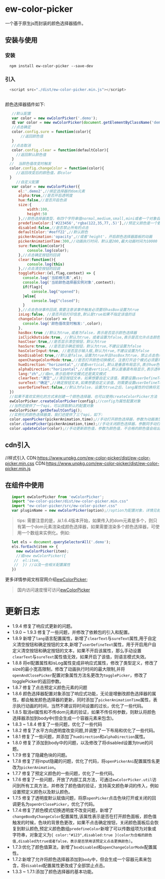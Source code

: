 # ew-color-picker

一个基于原生js而封装的颜色选择器插件。

## 安装与使用

### 安装
```
  npm install ew-color-picker --save-dev

```
### 引入

```js
  <script src="./dist/ew-color-picker.min.js"></script>
  
```

颜色选择器插件如下:

```js
   //默认配置
   var color = new ewColorPicker('.demo');
   或 var color = new ewColorPicker(document.getElementByClassName('demo'));
   //点击确定
   color.config.sure = function(color){
       //返回颜色值
   }
   //点击取消
   color.config.clear = function(defaultColor){
     //返回默认颜色值
   }
  //  当颜色值改变时触发
  color.config.changeColor = function(color){
     //返回改变后的颜色值，即color
  }
     //自定义配置
   var color = new ewColorPicker({
      el:'.demo2',//绑定选择器的dom元素
      alpha:true,//是否开启透明度
      hue:false,//是否开启色调
      size:{
          width:100,
          height:50
      },//颜色选择器类型，有四个字符串值normal,medium,small,mini或者一个对象自定义宽高,如果自定义宽高，最小宽高为25px
      predefineColor:['#223456','rgba(122,35,77,.5)'],//预定义颜色是一个数组
      disabled:false,//是否禁止所有的点击
      defaultColor:'#eeff22',//默认颜色
      pickerAnimation:'opacity',//或者'height'，开启颜色选择器面板的动画
      pickerAnimationTime:300,//动画执行时间，默认是200,最大动画时间为10000
      sure:function(color){
          console.log(color);
      },//点击确定按钮的回调
      clear:function(){
          console.log(this)
      },//点击清空按钮的回调
      togglePicker:(el,flag,context) => {
        console.log('当前根元素',el);
        console.log('当前颜色选择器实例对象',context);
        if(flag){
            console.log("opened");
        }else{
            console.log("closed");
        }
      },//点击色块事件回调,需要注意该事件触发必须要将hasBox设置为true
      isLog:false, //是否开启打印信息,默认是true如果不指定该值的话
      changeColor:(color) => {
        console.log('颜色值改变时触发:',color);
      },
      hasBox:true //默认为true,或者为false，表示是否显示颜色选择器
      isClickOutside:true, //默认为true，或者设置为false,表示是否允许点击颜色选择器区域之外关闭颜色选择器
      hasClear:true,//是否显示清空按钮，默认为true
      hasSure:true, //是否显示确定按钮，默认为true,不建议设置为false
      hasColorInput:true, //是否显示输入框,默认为true,不建议设置为false
      boxDisabled:true,//默认是false,设置为true并且hasBox为true，禁止点击色块打开颜色选择器
      openChangeColorMode:true,//是否打开颜色切换模式，注意打开这个模式必须要将alpha和hue设置为true
      hueDirection:"horizontal",//或者vertical,默认是垂直布局显示,表示hue色阶柱是水平还是垂直布局显示
      alphaDirection:"horizontal",//或者vertical,默认是垂直布局显示,表示透明度柱是水平还是垂直布局显示
      lang:"zh",//或en,表示启用中文模式还是英文模式
      clearText:"清空",//清空按钮文本，如果想要自定义该值，需要设置userDefineText为true
      sureText:"确定",//确定按钮文本,如果想要自定义该值，则需要设置userDefineText为true
      userDefineText:false,//默认为false，设置为true之后，lang属性的切换将无效
  })
  //如果不喜欢实例化的方式来创建一个颜色选择器，也可以使用createColorPicker方法
  ewColorPicker.createColorPicker(config);//config为属性配置对象
  //当然还提供了一个api，可以获取默认的配置对象
  ewColorPicker.getDefaultConfig();
  //实例化的颜色选择器类，我们还提供了三个api，如下:
  color.openPicker(pickerAnimation,time);//手动打开颜色选择器，参数为动画类型，即height或opacity
  color.closePicker(pickerAnimation,time);//手动关闭颜色选择器，参数同手动打开方法一样
  color.updateColor(color);//手动更新颜色值，参数为颜色值，不合格的颜色值会给出错误提示,并且颜色选择器面板要处于开启状态
```

## cdn引入
//样式引入
CDN:https://www.unpkg.com/ew-color-picker/dist/ew-color-picker.min.css
CDN:https://www.unpkg.com/ew-color-picker/dist/ew-color-picker.min.js

## 在组件中使用


```js
   import ewColorPicker from 'ewColorPicker';
   import "ew-color-picker/dist/ew-color-picker.min.css"
   import "ew-color-picker/src/ew-color-picker.css"
   var pluginName = new ewColorPicker(option);//option为配置对象，详情见前述

```
> tips: 需要注意的是，从1.6.4版本开始，如果传入的dom元素是多个，则只有第一个dom元素渲染成颜色选择器，如果需要渲染多个颜色选择器，可使用一个数组来实例化。例如:
```js
   let els = document.querySelectorAll('.demo');
   els.forEach(item => {
     new ewColorPicker(item);
     //或new ewColorPicker({
    //  el:item,
    //  }) //以及一些相关配置属性
   })
```

更多详情参阅文档官网介绍[ewColorPicker](https://eveningwater.github.io/ew-color-picker/);

> 国内访问速度慢可访问[ewColorPicker](https://eveningwater.gitee.io/ew-color-picker/)

# 更新日志

* 1.9.4 修复了响应式更新的问题。
* 1.9.0 ~ 1.9.3 修复了一些问题，并修改了依赖包的引入和配置。
* 1.8.9 新增了`lang`语言配置属性，新增了`clearText`与`sureText`属性,用于自定义清空按钮和确定按钮的文本,新增了`userDefineText`属性，用于开启用户自定义清空按钮和确定按钮的文本，如果不开启该属性，那么手动设置`clearText`与`sureText`属性值无效，如果开启了该值，则语言模式失效。
* 1.8.8 将el配置属性和isLog属性变成非响应式属性，修改了类型定义，修改了size的最小宽高限制，修改了动画执行时间的最大限制,并将`openAndClosePicker`配置对象属性方法名更改为`togglePicker`，修改了togglePicker的返回参数。
* 1.8.7 修复了点击预定义颜色元素的问题
* 1.8.6 颜色选择器配置对象添加了响应式功能，无论是增删改颜色选择器的属性，都会触发颜色选择器的更新，同时添加了`pickerAnimationTime`属性，表示执行动画的时间，当然不建议将时间设置的过长，优化了一些代码。
* 1.8.5 取消el属性和不传dom元素的验证，如果不传任何参数，则默认将颜色选择器添加到body中(但会生成一个容器元素来包含)。
* 1.8.3 ~ 1.8.4 修复了一些问题，优化了一些代码
* 1.8.2 修复了水平方向透明度改变问题,并调整了一下布局和优化了一些代码。
* 1.8.1 修复了一些问题，并添加了`hueDirection`和`alphaDirection`属性。
* 1.8.0 修复了添加到body中的问题，以及修改了将disabled设置为true的问题。
* 1.7.9 修复了隐藏色块的问题。
* 1.7.8 修复了将input隐藏的问题，优化了代码，将`openPickerAni`配置属性名更改为`pickerAnimation`。
* 1.7.7 修复了预定义颜色的一些问题，优化了一些代码。
* 1.7.6 修复了一些问题，开放了内部工具方法，可通过`ewColorPicker.util`访问到所有工具方法，并修改了颜色值的验证，支持英文颜色单词的传入，例如设置预定义颜色以及默认颜色。
* 1.7.5 修复了透明度默认赋值问题，将原`openPicker`点击色块打开或关闭的回调更名为`openOrClosePicker`，优化了代码。
* 1.7.4:修复了颜色模式切换透明度不改变问题，新增了`changeBoxByChangeColor`配置属性,该属性表示是否在打开颜色面板，颜色值触发的时候，色块的背景色更改，如果不点击确定按钮，关闭颜色面板后会恢复到默认颜色,预定义颜色数组`predefineColor`新增了可以传数组项为对象或字符串，对象定义为`{ color:"#123",disabled:true }(color为合格的颜色值,disabled为true或者false，表示是否禁用该预定义点击更换颜色)`。
* 1.7.3:优化了颜色值算法，新增了`boxDisabled`和`openChangeColorMode`配置属性。
* 1.7.2:新增了允许将颜色选择器添加到`body`中，但会生成一个容器元素来包含，将`disabled`配置属性更改成了全部禁止点击。
* 1.3.3 ~ 1.7.1:添加了颜色选择器的基本功能。
